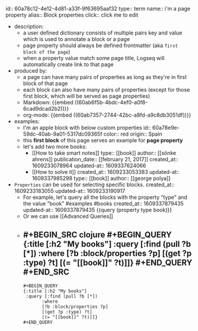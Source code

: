 id:: 60a78c12-4e12-4d81-a33f-9f63695aaf32
type:: term
name:: i'm a page property
alias:: Block properties
click:: click me to edit

- description:
    - a user defined dictionary consists of multiple pairs key and value which is used to annotate a block or a page
    - page property should always be defined frontmatter (aka `first block of the page`)
    - when a property value match some page title, Logseq will automatically create link to that page
- produced by:
    - a page can have many pairs of properties as long as they're in first block of that page
    - each block can also have many pairs of properties (except for those first block, which will be served as page properties)
    - Markdown:
      {{embed ((60ab6f5b-4bdc-4ef0-a0f8-6cad9dcad2b2))}}
    - org-mode:
      {{embed ((60ab7357-2744-42bc-a8fd-a9c8db3051df))}}
- examples:
    - I'm an apple block with below custom properties
      id:: 60a78e9e-59dc-40ab-9a01-5317dc09365f
      color:: red
      origin:: Spain
    - this **first block** of this page serves an example for **page property**
    - let's add two more books:
        - [[How to take smart notes]]
          type:: [[book]]
          author:: [[sönke ahrens]]
          publication_date:: [[february 21, 2017]]
          created_at:: 1609233078964
          updated-at:: 1609337624066
        - [[How to solve it]]
          created_at:: 1609233053383
          updated-at:: 1609337985298
          type:: [[book]]
          author:: [[george polya]]
- `Properties` can be used for selecting specific blocks.
  created_at:: 1609233183055
  updated-at:: 1609233190917
    - For example, let's query all the blocks with the property "type" and the value "book" #examples #books
      created_at:: 1609337879435
      updated-at:: 1609337879435
      {{query (property type book)}}
    - Or we can use [[Advanced Queries]]
    -
      #+BEGIN_SRC clojure
              #+BEGIN_QUERY
              {:title [:h2 "My books"]
               :query [:find (pull ?b [*])
                     :where
                     [?b :block/properties ?p]
                     [(get ?p :type) ?t]
                     [(= "[[book]]" ?t)]]}
              #+END_QUERY
              #+END_SRC
        -
          #+BEGIN_QUERY
          {:title [:h2 "My books"]
           :query [:find (pull ?b [*])
                 :where
                 [?b :block/properties ?p]
                 [(get ?p :type) ?t]
                 [(= "[[book]]" ?t)]]}
          #+END_QUERY
